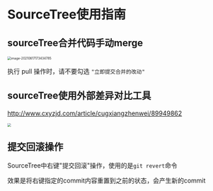 # SourceTree使用指南

## sourceTree合并代码手动merge

<img src="https://minimax-1256590847.cos.ap-shanghai.myqcloud.com/img/image-20210617173434785.png" alt="image-20210617173434785" style="zoom:50%;" />

执行 pull 操作时，请不要勾选 `"立即提交合并的改动"` 





## sourceTree使用外部差异对比工具

http://www.cxyzjd.com/article/cugxiangzhenwei/89949862

<img src="https://img-blog.csdnimg.cn/20190508130744239.png?x-oss-process=image/watermark,type_ZmFuZ3poZW5naGVpdGk,shadow_10,text_aHR0cHM6Ly9ibG9nLmNzZG4ubmV0L2N1Z3hpYW5nemhlbndlaQ==,size_16,color_FFFFFF,t_70" style="zoom: 50%;" />



## 提交回滚操作

SourceTree中右键"提交回滚"操作，使用的是`git revert`命令

效果是将右键指定的commit内容重置到之前的状态，会产生新的commit

